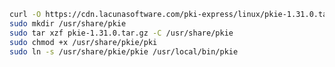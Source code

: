 ﻿```sh
curl -O https://cdn.lacunasoftware.com/pki-express/linux/pkie-1.31.0.tar.gz
sudo mkdir /usr/share/pkie
sudo tar xzf pkie-1.31.0.tar.gz -C /usr/share/pkie
sudo chmod +x /usr/share/pkie/pki
sudo ln -s /usr/share/pkie/pkie /usr/local/bin/pkie
```
